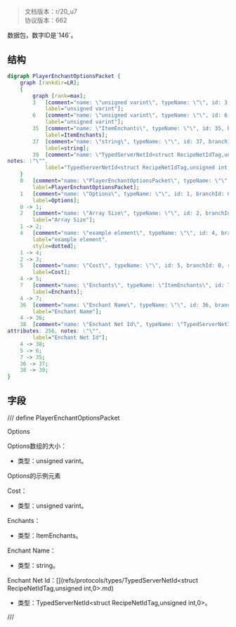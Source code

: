# <!-- md:samp PlayerEnchantOptionsPacket -->

> 文档版本：r/20_u7<br/>协议版本：662

<!-- md:samp PlayerEnchantOptionsPacket -->数据包，数字ID是`146`。

## 结构

```dot
digraph PlayerEnchantOptionsPacket {
	graph [rankdir=LR];
	{
		graph [rank=max];
		3	[comment="name: \"unsigned varint\", typeName: \"\", id: 3, branchId: 0, recurseId: -1, attributes: 512, notes: \"\"",
			label="unsigned varint"];
		6	[comment="name: \"unsigned varint\", typeName: \"\", id: 6, branchId: 0, recurseId: -1, attributes: 512, notes: \"\"",
			label="unsigned varint"];
		35	[comment="name: \"ItemEnchants\", typeName: \"\", id: 35, branchId: 0, recurseId: -1, attributes: 512, notes: \"\"",
			label=ItemEnchants];
		37	[comment="name: \"string\", typeName: \"\", id: 37, branchId: 0, recurseId: -1, attributes: 512, notes: \"\"",
			label=string];
		39	[comment="name: \"TypedServerNetId<struct RecipeNetIdTag,unsigned int,0>\", typeName: \"\", id: 39, branchId: 0, recurseId: -1, attributes: 512, \
notes: \"\"",
			label="TypedServerNetId<struct RecipeNetIdTag,unsigned int,0>"];
	}
	0	[comment="name: \"PlayerEnchantOptionsPacket\", typeName: \"\", id: 0, branchId: 146, recurseId: -1, attributes: 0, notes: \"\"",
		label=PlayerEnchantOptionsPacket];
	1	[comment="name: \"Options\", typeName: \"\", id: 1, branchId: 0, recurseId: -1, attributes: 8, notes: \"\"",
		label=Options];
	0 -> 1;
	2	[comment="name: \"Array Size\", typeName: \"\", id: 2, branchId: 0, recurseId: -1, attributes: 0, notes: \"\"",
		label="Array Size"];
	1 -> 2;
	4	[comment="name: \"example element\", typeName: \"\", id: 4, branchId: 0, recurseId: -1, attributes: 16, notes: \"\"",
		label="example element",
		style=dotted];
	1 -> 4;
	2 -> 3;
	5	[comment="name: \"Cost\", typeName: \"\", id: 5, branchId: 0, recurseId: -1, attributes: 0, notes: \"\"",
		label=Cost];
	4 -> 5;
	7	[comment="name: \"Enchants\", typeName: \"ItemEnchants\", id: 7, branchId: 0, recurseId: -1, attributes: 256, notes: \"\"",
		label=Enchants];
	4 -> 7;
	36	[comment="name: \"Enchant Name\", typeName: \"\", id: 36, branchId: 0, recurseId: -1, attributes: 0, notes: \"\"",
		label="Enchant Name"];
	4 -> 36;
	38	[comment="name: \"Enchant Net Id\", typeName: \"TypedServerNetId<struct RecipeNetIdTag,unsigned int,0>\", id: 38, branchId: 0, recurseId: -1, \
attributes: 256, notes: \"\"",
		label="Enchant Net Id"];
	4 -> 38;
	5 -> 6;
	7 -> 35;
	36 -> 37;
	38 -> 39;
}

```

## 字段

/// define
PlayerEnchantOptionsPacket

Options

Options数组的大小：<!-- md:samp unsigned varint -->

- 类型：unsigned varint。

Options的示例元素

Cost：<!-- md:samp unsigned varint -->

- 类型：unsigned varint。

Enchants：[<!-- md:samp ItemEnchants -->](refs/protocols/types/ItemEnchants.md)

- 类型：ItemEnchants。

Enchant Name：<!-- md:samp string -->

- 类型：string。

Enchant Net Id：[<!-- md:samp TypedServerNetId<struct RecipeNetIdTag,unsigned int,0> -->](refs/protocols/types/TypedServerNetId<struct RecipeNetIdTag,unsigned int,0>.md)

- 类型：TypedServerNetId<struct RecipeNetIdTag,unsigned int,0>。


///
